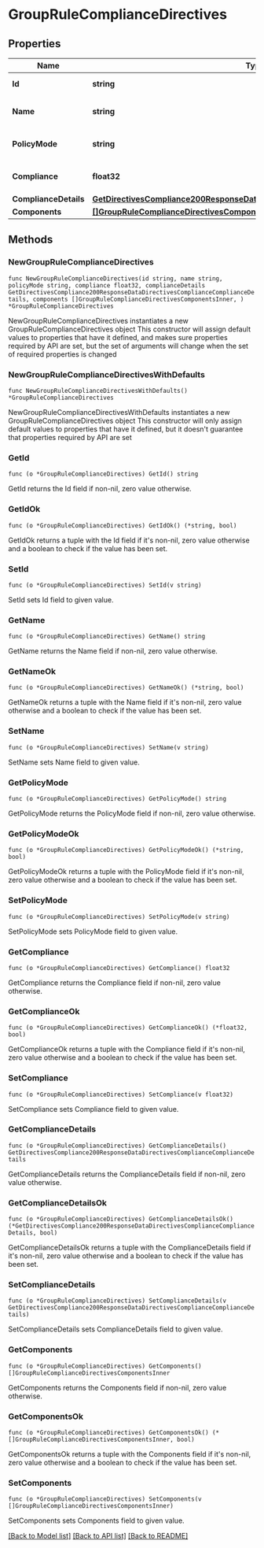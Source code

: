 # GroupRuleComplianceDirectives

## Properties

Name | Type | Description | Notes
------------ | ------------- | ------------- | -------------
**Id** | **string** | id of the directive | 
**Name** | **string** | Name of the directive | 
**PolicyMode** | **string** | Policy mode of the rule | 
**Compliance** | **float32** | Directive compliance level | 
**ComplianceDetails** | [**GetDirectivesCompliance200ResponseDataDirectivesComplianceComplianceDetails**](GetDirectivesCompliance200ResponseDataDirectivesComplianceComplianceDetails.md) |  | 
**Components** | [**[]GroupRuleComplianceDirectivesComponentsInner**](GroupRuleComplianceDirectivesComponentsInner.md) |  | 

## Methods

### NewGroupRuleComplianceDirectives

`func NewGroupRuleComplianceDirectives(id string, name string, policyMode string, compliance float32, complianceDetails GetDirectivesCompliance200ResponseDataDirectivesComplianceComplianceDetails, components []GroupRuleComplianceDirectivesComponentsInner, ) *GroupRuleComplianceDirectives`

NewGroupRuleComplianceDirectives instantiates a new GroupRuleComplianceDirectives object
This constructor will assign default values to properties that have it defined,
and makes sure properties required by API are set, but the set of arguments
will change when the set of required properties is changed

### NewGroupRuleComplianceDirectivesWithDefaults

`func NewGroupRuleComplianceDirectivesWithDefaults() *GroupRuleComplianceDirectives`

NewGroupRuleComplianceDirectivesWithDefaults instantiates a new GroupRuleComplianceDirectives object
This constructor will only assign default values to properties that have it defined,
but it doesn't guarantee that properties required by API are set

### GetId

`func (o *GroupRuleComplianceDirectives) GetId() string`

GetId returns the Id field if non-nil, zero value otherwise.

### GetIdOk

`func (o *GroupRuleComplianceDirectives) GetIdOk() (*string, bool)`

GetIdOk returns a tuple with the Id field if it's non-nil, zero value otherwise
and a boolean to check if the value has been set.

### SetId

`func (o *GroupRuleComplianceDirectives) SetId(v string)`

SetId sets Id field to given value.


### GetName

`func (o *GroupRuleComplianceDirectives) GetName() string`

GetName returns the Name field if non-nil, zero value otherwise.

### GetNameOk

`func (o *GroupRuleComplianceDirectives) GetNameOk() (*string, bool)`

GetNameOk returns a tuple with the Name field if it's non-nil, zero value otherwise
and a boolean to check if the value has been set.

### SetName

`func (o *GroupRuleComplianceDirectives) SetName(v string)`

SetName sets Name field to given value.


### GetPolicyMode

`func (o *GroupRuleComplianceDirectives) GetPolicyMode() string`

GetPolicyMode returns the PolicyMode field if non-nil, zero value otherwise.

### GetPolicyModeOk

`func (o *GroupRuleComplianceDirectives) GetPolicyModeOk() (*string, bool)`

GetPolicyModeOk returns a tuple with the PolicyMode field if it's non-nil, zero value otherwise
and a boolean to check if the value has been set.

### SetPolicyMode

`func (o *GroupRuleComplianceDirectives) SetPolicyMode(v string)`

SetPolicyMode sets PolicyMode field to given value.


### GetCompliance

`func (o *GroupRuleComplianceDirectives) GetCompliance() float32`

GetCompliance returns the Compliance field if non-nil, zero value otherwise.

### GetComplianceOk

`func (o *GroupRuleComplianceDirectives) GetComplianceOk() (*float32, bool)`

GetComplianceOk returns a tuple with the Compliance field if it's non-nil, zero value otherwise
and a boolean to check if the value has been set.

### SetCompliance

`func (o *GroupRuleComplianceDirectives) SetCompliance(v float32)`

SetCompliance sets Compliance field to given value.


### GetComplianceDetails

`func (o *GroupRuleComplianceDirectives) GetComplianceDetails() GetDirectivesCompliance200ResponseDataDirectivesComplianceComplianceDetails`

GetComplianceDetails returns the ComplianceDetails field if non-nil, zero value otherwise.

### GetComplianceDetailsOk

`func (o *GroupRuleComplianceDirectives) GetComplianceDetailsOk() (*GetDirectivesCompliance200ResponseDataDirectivesComplianceComplianceDetails, bool)`

GetComplianceDetailsOk returns a tuple with the ComplianceDetails field if it's non-nil, zero value otherwise
and a boolean to check if the value has been set.

### SetComplianceDetails

`func (o *GroupRuleComplianceDirectives) SetComplianceDetails(v GetDirectivesCompliance200ResponseDataDirectivesComplianceComplianceDetails)`

SetComplianceDetails sets ComplianceDetails field to given value.


### GetComponents

`func (o *GroupRuleComplianceDirectives) GetComponents() []GroupRuleComplianceDirectivesComponentsInner`

GetComponents returns the Components field if non-nil, zero value otherwise.

### GetComponentsOk

`func (o *GroupRuleComplianceDirectives) GetComponentsOk() (*[]GroupRuleComplianceDirectivesComponentsInner, bool)`

GetComponentsOk returns a tuple with the Components field if it's non-nil, zero value otherwise
and a boolean to check if the value has been set.

### SetComponents

`func (o *GroupRuleComplianceDirectives) SetComponents(v []GroupRuleComplianceDirectivesComponentsInner)`

SetComponents sets Components field to given value.



[[Back to Model list]](../README.md#documentation-for-models) [[Back to API list]](../README.md#documentation-for-api-endpoints) [[Back to README]](../README.md)


